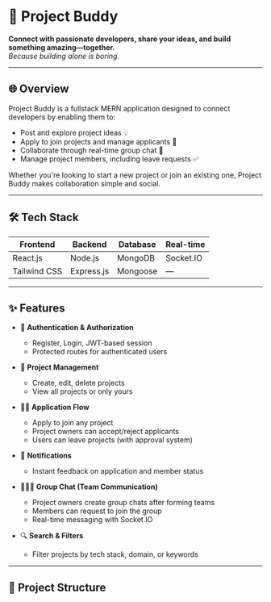 # 🚀 Project Buddy

**Connect with passionate developers, share your ideas, and build something amazing—together.**  
*Because building alone is boring.*

---

## 🌐 Overview

Project Buddy is a fullstack MERN application designed to connect developers by enabling them to:
- Post and explore project ideas 💡
- Apply to join projects and manage applicants 👥
- Collaborate through real-time group chat 💬
- Manage project members, including leave requests ✅

Whether you're looking to start a new project or join an existing one, Project Buddy makes collaboration simple and social.

---

## 🛠️ Tech Stack

| Frontend | Backend | Database | Real-time |
|----------|---------|----------|-----------|
| React.js | Node.js | MongoDB  | Socket.IO |
| Tailwind CSS | Express.js | Mongoose | — |

---

## ✨ Features

- 🔐 **Authentication & Authorization**
  - Register, Login, JWT-based session
  - Protected routes for authenticated users

- 🧩 **Project Management**
  - Create, edit, delete projects
  - View all projects or only yours

- 🙋‍♂️ **Application Flow**
  - Apply to join any project
  - Project owners can accept/reject applicants
  - Users can leave projects (with approval system)

- 🔔 **Notifications**
  - Instant feedback on application and member status

- 🧑‍🤝‍🧑 **Group Chat (Team Communication)**
  - Project owners create group chats after forming teams
  - Members can request to join the group
  - Real-time messaging with Socket.IO

- 🔍 **Search & Filters**
  - Filter projects by tech stack, domain, or keywords

---

## 📂 Project Structure

